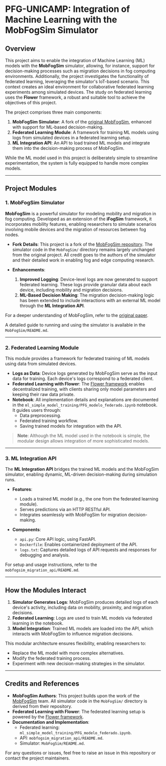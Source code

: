 # PFG-UNICAMP: Integration of Machine Learning with the MobFogSim Simulator

## Overview

This project aims to enable the integration of Machine Learning (ML) models with the **MobFogSim** simulator, allowing, for instance, support for decision-making processes such as migration decisions in fog computing environments. Additionally, the project investigates the functionality of federated learning, leveraging the simulator's IoT-based scenario. This context creates an ideal environment for collaborative federated learning experiments among simulated devices. The study on federated learning uses the **Flower** framework, a robust and suitable tool to achieve the objectives of this project.

The project comprises three main components:

1. **MobFogSim Simulator**: A fork of the [original MobFogSim](https://github.com/diogomg/MobFogSim), enhanced with support for ML-based decision-making.
2. **Federated Learning Module**: A framework for training ML models using logs from simulated devices in a federated learning setup.
3. **ML Integration API**: An API to load trained ML models and integrate them into the decision-making process of MobFogSim.

While the ML model used in this project is deliberately simple to streamline experimentation, the system is fully equipped to handle more complex models.

---

## Project Modules

### 1. MobFogSim Simulator

**MobFogSim** is a powerful simulator for modeling mobility and migration in fog computing. Developed as an extension of the **iFogSim** framework, it incorporates mobility features, enabling researchers to simulate scenarios involving mobile devices and the migration of resources between fog nodes.

- **Fork Details**: This project is a fork of the [MobFogSim repository](https://github.com/diogomg/MobFogSim). The simulator code in the `MobFogSim/` directory remains largely unchanged from the original project. All credit goes to the authors of the simulator and their detailed work in enabling fog and edge computing research.
  
- **Enhancements**:
  1. **Improved Logging**: Device-level logs are now generated to support federated learning. These logs provide granular data about each device, including mobility and migration decisions.
  2. **ML-Based Decision Making**: The migration decision-making logic has been extended to include interactions with an external ML model through the **ML Integration API**.

For a deeper understanding of MobFogSim, refer to the [original paper](https://www.sciencedirect.com/science/article/abs/pii/S1569190X19301935?via%3Dihub).

A detailed guide to running and using the simulator is available in the `MobFogSim/README.md`.

---

### 2. Federated Learning Module

This module provides a framework for federated training of ML models using data from simulated devices.

- **Logs as Data**: Device logs generated by MobFogSim serve as the input data for training. Each device's logs correspond to a federated client.
- **Federated Learning with Flower**: The [Flower framework](https://flower.dev) enables decentralized training, with clients sharing only model parameters and keeping their raw data private.
- **Notebook**: All implementation details and explanations are documented in the `ml_simple_model_training/PFG_modelo_federado.ipynb` notebook. It guides users through:
  - Data preprocessing.
  - Federated training workflow.
  - Saving trained models for integration with the API.

> **Note**: Although the ML model used in the notebook is simple, the modular design allows integration of more sophisticated models.

---

### 3. ML Integration API

The **ML Integration API** bridges the trained ML models and the MobFogSim simulator, enabling dynamic, ML-driven decision-making during simulation runs.

- **Features**:
  - Loads a trained ML model (e.g., the one from the federated learning module).
  - Serves predictions via an HTTP RESTful API.
  - Integrates seamlessly with MobFogSim for migration decision-making.

- **Components**:
  - `api.py`: Core API logic, using FastAPI.
  - `Dockerfile`: Enables containerized deployment of the API.
  - `logs.txt`: Captures detailed logs of API requests and responses for debugging and analysis.

For setup and usage instructions, refer to the `mobfogsim_migration_api/README.md`.

---

## How the Modules Interact

1. **Simulator Generates Logs**: MobFogSim produces detailed logs of each device's activity, including data on mobility, proximity, and migration decisions.
2. **Federated Learning**: Logs are used to train ML models via federated learning in the notebook.
3. **Model Integration**: Trained ML models are loaded into the API, which interacts with MobFogSim to influence migration decisions.

This modular architecture ensures flexibility, enabling researchers to:
- Replace the ML model with more complex alternatives.
- Modify the federated training process.
- Experiment with new decision-making strategies in the simulator.

---

## Credits and References

- **MobFogSim Authors**: This project builds upon the work of the [MobFogSim](https://github.com/diogomg/MobFogSim) team. All simulator code in the `MobFogSim/` directory is derived from their repository.
- **Federated Learning with Flower**: The federated learning setup is powered by the [Flower framework](https://flower.dev).
- **Documentation and Implementation**:
  - Federated learning: `ml_simple_model_training/PFG_modelo_federado.ipynb`.
  - API: `mobfogsim_migration_api/README.md`.
  - Simulator: `MobFogSim/README.md`.

For any questions or issues, feel free to raise an issue in this repository or contact the project maintainers.
